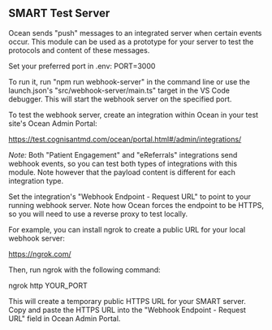 ## SMART Test Server

Ocean sends "push" messages to an integrated server when certain events occur. This module can be used as a prototype for your server to test the protocols and content of these messages.

Set your preferred port in .env:
PORT=3000

To run it, run "npm run webhook-server" in the command line or use the launch.json's "src/webhook-server/main.ts" target in the VS Code debugger. This will start the webhook server on the specified port.

To test the webhook server, create an integration within Ocean in your test site's Ocean Admin Portal:

https://test.cognisantmd.com/ocean/portal.html#/admin/integrations/

_Note:_ Both "Patient Engagement" and "eReferrals" integrations send webhook events, so you can test both types of integrations with this module. Note however that the payload content is different for each integration type.

Set the integration's "Webhook Endpoint - Request URL" to point to your running webhook server. Note how Ocean forces the endpoint to be HTTPS, so you will need to use a reverse proxy to test locally.

For example, you can install ngrok to create a public URL for your local webhook server:

https://ngrok.com/

Then, run ngrok with the following command:

ngrok http YOUR_PORT

This will create a temporary public HTTPS URL for your SMART server. Copy and paste the HTTPS URL into the "Webhook Endpoint - Request URL" field in Ocean Admin Portal.
